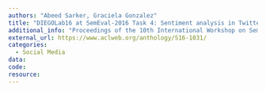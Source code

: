 ```yaml
---
authors: "Abeed Sarker, Graciela Gonzalez"
title: "DIEGOLab16 at SemEval-2016 Task 4: Sentiment analysis in Twitter using centroids, clusters, and sentiment lexicons"
additional_info: "Proceedings of the 10th International Workshop on Semantic Evaluation (SemEval-2016)"
external_url: https://www.aclweb.org/anthology/S16-1031/
categories:
  - Social Media
data:
code:
resource:
---
```

